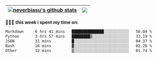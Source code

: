 | <a href="https://github.com/neverbiasu"><img align="center" src="https://github-readme-stats.vercel.app/api?username=neverbiasu&theme=dracula&show_icons=true&hide_border=true&count_private=true" alt="neverbiasu's github stats" /></a> | <a href="https://github.com/neverbiasu"><img align="center" src="https://github-readme-stats.vercel.app/api/top-langs/?username=neverbiasu&theme=dracula&show_icons=true&hide_border=true&layout=compact" /></a> |
| ------------- | ------------- |

👨🏾‍💻 **this week i spent my time on:**
<!--START_SECTION:waka-->

```txt
Markdown     6 hrs 41 mins   ██████████████░░░░░░░░░░░   56.04 %
Python       3 hrs 57 mins   ████████▒░░░░░░░░░░░░░░░░   33.19 %
JSON         31 mins         █░░░░░░░░░░░░░░░░░░░░░░░░   04.37 %
Bash         16 mins         ▓░░░░░░░░░░░░░░░░░░░░░░░░   02.28 %
Other        12 mins         ▒░░░░░░░░░░░░░░░░░░░░░░░░   01.74 %
```

<!--END_SECTION:waka-->
